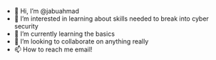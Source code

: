 - 👋 Hi, I’m @jabuahmad
- 👀 I’m interested in learning about skills needed to break into cyber security
- 🌱 I’m currently learning the basics
- 💞️ I’m looking to collaborate on anything really
- 📫 How to reach me email!

<!---
jabuahmad/jabuahmad is a ✨ special ✨ repository because its `README.md` (this file) appears on your GitHub profile.
You can click the Preview link to take a look at your changes.
--->
